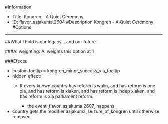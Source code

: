 #Information
 - Title: Kongren - A Quiet Ceremony
 - ID: flavor_azjakuma.2604
#Description
Kongren - A Quiet Ceremony
#Options

___
##What I hold is our legacy... and our future.

###AI weighting:
AI weights this option at 1


###Efects:<ul><li>custom tooltip = kongren_minor_success_xia_tooltip</li><li>hidden effect:</li><ul><li>If every known country has reform is wulin, and has reform is one xia, and has reform is xiaken, and has reform is indep xiaken, and has reform is xia parliament reform:</li><ul><li>the event ˻flavor_azjakuma.2607˼ happens</li></ul></ul><li>country gets the modifier azjakuma_seizure_of_kongren until otherwise removed</li></ul>
